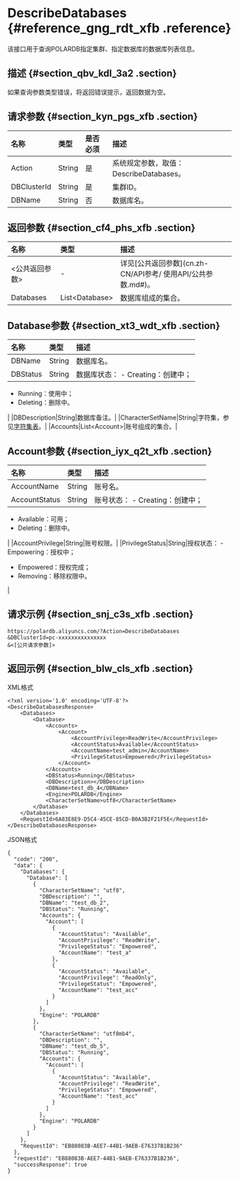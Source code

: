 # DescribeDatabases {#reference_gng_rdt_xfb .reference}

该接口用于查询POLARDB指定集群、指定数据库的数据库列表信息。

## 描述 {#section_qbv_kdl_3a2 .section}

如果查询参数类型错误，将返回错误提示，返回数据为空。

## 请求参数 {#section_kyn_pgs_xfb .section}

|名称|类型|是否必须|描述|
|:-|:-|:---|:-|
|Action|String|是|系统规定参数，取值：DescribeDatabases。|
|DBClusterId|String|是|集群ID。|
|DBName|String|否|数据库名。|

## 返回参数 {#section_cf4_phs_xfb .section}

|名称|类型|描述|
|:-|:-|:-|
|<公共返回参数\>|-|详见[公共返回参数](cn.zh-CN/API参考/ 使用API/公共参数.md#)。|
|Databases|List<Database\>|数据库组成的集合。|

## Database参数 {#section_xt3_wdt_xfb .section}

|名称|类型|描述|
|:-|:-|:-|
|DBName|String|数据库名。|
|DBStatus|String|数据库状态： -   Creating：创建中；
-   Running：使用中；
-   Deleting：删除中。

 |
|DBDescription|String|数据库备注。|
|CharacterSetName|String|字符集，参见[字符集表](cn.zh-CN/API参考/附表/字符集表.md#)。|
|Accounts|List<Account\>|账号组成的集合。|

## Account参数 {#section_iyx_q2t_xfb .section}

|名称|类型|描述|
|:-|:-|:-|
|AccountName|String|账号名。|
|AccountStatus|String|账号状态： -   Creating：创建中；
-   Available：可用；
-   Deleting：删除中。

 |
|AccountPrivilege|String|账号权限。|
|PrivilegeStatus|String|授权状态： -   Empowering：授权中；
-   Empowered：授权完成；
-   Removing：移除权限中。

 |

## 请求示例 {#section_snj_c3s_xfb .section}

``` {#codeblock_pga_0wb_m8b}
https://polardb.aliyuncs.com/?Action=DescribeDatabases
&DBClusterId=pc-xxxxxxxxxxxxxxx
&<[公共请求参数]>
```

## 返回示例 {#section_blw_cls_xfb .section}

XML格式

``` {#codeblock_qtk_cqi_fui}
<?xml version='1.0' encoding='UTF-8'?>
<DescribeDatabasesResponse>
    <Databases>
        <Database>
            <Accounts>
                <Account>
                    <AccountPrivilege>ReadWrite</AccountPrivilege>
                    <AccountStatus>Available</AccountStatus>
                    <AccountName>test_admin</AccountName>
                    <PrivilegeStatus>Empowered</PrivilegeStatus>
                </Account>
            </Accounts>
            <DBStatus>Running</DBStatus>
            <DBDescription></DBDescription>
            <DBName>test_db_4</DBName>
            <Engine>POLARDB</Engine>
            <CharacterSetName>utf8</CharacterSetName>
        </Database>
    </Databases>
    <RequestId>6A83E8E9-D5C4-45CE-85CD-B0A3B2F21F5E</RequestId>
</DescribeDatabasesResponse>
```

JSON格式

``` {#codeblock_xdm_0cz_gll}
{
  "code": "200",
  "data": {
    "Databases": {
      "Database": [
        {
          "CharacterSetName": "utf8",
          "DBDescription": "",
          "DBName": "test_db_2",
          "DBStatus": "Running",
          "Accounts": {
            "Account": [
              {
                "AccountStatus": "Available",
                "AccountPrivilege": "ReadWrite",
                "PrivilegeStatus": "Empowered",
                "AccountName": "test_a"
              },
              {
                "AccountStatus": "Available",
                "AccountPrivilege": "ReadOnly",
                "PrivilegeStatus": "Empowered",
                "AccountName": "test_acc"
              }
            ]
          },
          "Engine": "POLARDB"
        },
        {
          "CharacterSetName": "utf8mb4",
          "DBDescription": "",
          "DBName": "test_db_5",
          "DBStatus": "Running",
          "Accounts": {
            "Account": [
              {
                "AccountStatus": "Available",
                "AccountPrivilege": "ReadWrite",
                "PrivilegeStatus": "Empowered",
                "AccountName": "test_acc"
              }
            ]
          },
          "Engine": "POLARDB"
        }
      ]
    },
    "RequestId": "EB88083B-AEE7-44B1-9AEB-E76337B1B236"
  },
  "requestId": "EB88083B-AEE7-44B1-9AEB-E76337B1B236",
  "successResponse": true
}
```

